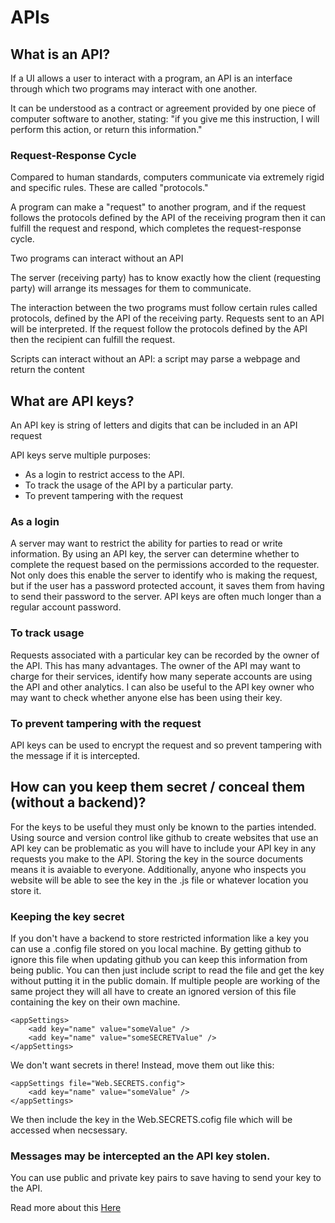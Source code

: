 # APIs

## What is an API?

If a UI allows a user to interact with a program, an API is an interface through
which two programs may interact with one another.

It can be understood as a contract or agreement provided by one piece of computer
software to another, stating: "if you give me this instruction, I will perform this action,
or return this information."

### Request-Response Cycle

Compared to human standards, computers communicate via extremely rigid and specific
rules. These are called "protocols."

A program can make a "request" to another program, and if the request follows the protocols
defined by the API of the receiving program then it can fulfill the request and respond,
which completes the request-response cycle.

Two programs can interact without an API



The server (receiving party) has to know exactly how the client (requesting party)
will arrange its messages for them to communicate.

The interaction between the two programs must follow certain rules called protocols, defined by the API of the receiving party.
Requests sent to an API will be interpreted. If the request follow the protocols defined by the API then the recipient can fulfill the request.

Scripts can interact without an API: a script may parse a webpage and return the content

## What are API keys?

An API key is string of letters and digits that can be included in an API request

API keys serve multiple purposes:

- As a login to restrict access to the API.
- To track the usage of the API by a particular party.
- To prevent tampering with the request

### As a login

A server may want to restrict the ability for parties to read or write information. By using an API key, the server
can determine whether to complete the request based on the permissions accorded to the requester.
Not only does this enable the server to identify who is making the request, but if the user has a password protected account,
it saves them from having to send their password to the server. API keys are often much longer than a regular account password.

### To track usage

Requests associated with a particular key can be recorded by the owner of the API. This has many advantages. The owner of the API may want to charge for their services, identify how many seperate accounts are using the API and other analytics. I can also be useful to the API key owner who may want to check whether anyone else has been using their key.

### To prevent tampering with the request

API keys can be used to encrypt the request and so prevent tampering with the message if it is intercepted.

## How can you keep them secret / conceal them (without a backend)?

For the keys to be useful they must only be known to the parties intended. Using source and version control like github to create websites that use an API key can be problematic as you will have to include your API key in any requests you make to the API. Storing the key in the source documents means it is avaiable to everyone. Additionally, anyone who inspects you website will be able to see the key in the .js file or whatever location you store it.

### Keeping the key secret

If you don't have a backend to store restricted information like a key you can use a .config file stored on you local machine. By getting github to ignore this file when updating github you can keep this information from being public. You can then just include script to read the file and get the key without putting it in the public domain. If multiple people are working of the same project they will all have to create an ignored version of this file containing the key on their own machine.

```
<appSettings>      
    <add key="name" value="someValue" />
    <add key="name" value="someSECRETValue" />
</appSettings>
```

We don't want secrets in there! Instead, move them out like this:

```
<appSettings file="Web.SECRETS.config">      
    <add key="name" value="someValue" />
</appSettings>
```

We then include the key in the Web.SECRETS.cofig file which will be accessed when necsessary.

### Messages may be intercepted an the API key stolen.

You can use public and private key pairs to save having to send your key to the API.

Read more about this [Here](https://en.wikipedia.org/wiki/Public-key_cryptography)
